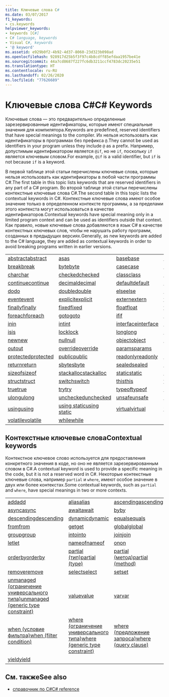 ```yaml
---
title: Ключевые слова C#
ms.date: 03/07/2017
f1_keywords:
- cs.keywords
helpviewer_keywords:
- keywords [C#]
- C# language, keywords
- Visual C#, keywords
- '@ keyword'
ms.assetid: e929b0f2-4b92-4d37-8060-23d323b098ad
ms.openlocfilehash: 928917d25b5f3f97c4b8cdff85efdaa1957be41e
ms.sourcegitcommit: 44a7cd8687f227fc6db3211ccf4783dc20235e51
ms.translationtype: HT
ms.contentlocale: ru-RU
ms.lasthandoff: 02/26/2020
ms.locfileid: "77626689"
---
```

# <a name="c-keywords"></a><span data-ttu-id="62b85-102">Ключевые слова C#</span><span class="sxs-lookup"><span data-stu-id="62b85-102">C# Keywords</span></span>

<span data-ttu-id="62b85-103">Ключевые слова — это предварительно определенные зарезервированные идентификаторы, которые имеют специальные значения для компилятора.</span><span class="sxs-lookup"><span data-stu-id="62b85-103">Keywords are predefined, reserved identifiers that have special meanings to the compiler.</span></span> <span data-ttu-id="62b85-104">Их нельзя использовать как идентификаторы в программах без префикса `@`.</span><span class="sxs-lookup"><span data-stu-id="62b85-104">They cannot be used as identifiers in your program unless they include `@` as a prefix.</span></span> <span data-ttu-id="62b85-105">Например, допустимым идентификатором является `@if`, но не `if`, поскольку `if` является ключевым словом.</span><span class="sxs-lookup"><span data-stu-id="62b85-105">For example, `@if` is a valid identifier, but `if` is not because `if` is a keyword.</span></span>  
  
 <span data-ttu-id="62b85-106">В первой таблице этой статьи перечислены ключевые слова, которые нельзя использовать как идентификаторы в любой части программы C#.</span><span class="sxs-lookup"><span data-stu-id="62b85-106">The first table in this topic lists keywords that are reserved identifiers in any part of a C# program.</span></span> <span data-ttu-id="62b85-107">Во второй таблице этой статьи перечислены контекстные ключевые слова C#.</span><span class="sxs-lookup"><span data-stu-id="62b85-107">The second table in this topic lists the contextual keywords in C#.</span></span> <span data-ttu-id="62b85-108">Контекстные ключевые слова имеют особое значение только в определенном контексте программы, а за пределами этого контекста могут использоваться в качестве идентификаторов.</span><span class="sxs-lookup"><span data-stu-id="62b85-108">Contextual keywords have special meaning only in a limited program context and can be used as identifiers outside that context.</span></span> <span data-ttu-id="62b85-109">Как правило, новые ключевые слова добавляются в язык C# в качестве контекстных ключевых слов, чтобы не нарушать работу программ, созданных в предыдущих версиях.</span><span class="sxs-lookup"><span data-stu-id="62b85-109">Generally, as new keywords are added to the C# language, they are added as contextual keywords in order to avoid breaking programs written in earlier versions.</span></span>  
  
|||||  
|---|---|---|---|  
|[<span data-ttu-id="62b85-110">abstract</span><span class="sxs-lookup"><span data-stu-id="62b85-110">abstract</span></span>](abstract.md)|[<span data-ttu-id="62b85-111">as</span><span class="sxs-lookup"><span data-stu-id="62b85-111">as</span></span>](../operators/type-testing-and-cast.md#as-operator)|[<span data-ttu-id="62b85-112">base</span><span class="sxs-lookup"><span data-stu-id="62b85-112">base</span></span>](base.md)|[<span data-ttu-id="62b85-113">bool</span><span class="sxs-lookup"><span data-stu-id="62b85-113">bool</span></span>](../builtin-types/bool.md)|  
|[<span data-ttu-id="62b85-114">break</span><span class="sxs-lookup"><span data-stu-id="62b85-114">break</span></span>](break.md)|[<span data-ttu-id="62b85-115">byte</span><span class="sxs-lookup"><span data-stu-id="62b85-115">byte</span></span>](../builtin-types/integral-numeric-types.md)|[<span data-ttu-id="62b85-116">case</span><span class="sxs-lookup"><span data-stu-id="62b85-116">case</span></span>](switch.md)|[<span data-ttu-id="62b85-117">catch</span><span class="sxs-lookup"><span data-stu-id="62b85-117">catch</span></span>](try-catch.md)|  
|[<span data-ttu-id="62b85-118">char</span><span class="sxs-lookup"><span data-stu-id="62b85-118">char</span></span>](../builtin-types/char.md)|[<span data-ttu-id="62b85-119">checked</span><span class="sxs-lookup"><span data-stu-id="62b85-119">checked</span></span>](checked.md)|[<span data-ttu-id="62b85-120">class</span><span class="sxs-lookup"><span data-stu-id="62b85-120">class</span></span>](class.md)|[<span data-ttu-id="62b85-121">const</span><span class="sxs-lookup"><span data-stu-id="62b85-121">const</span></span>](const.md)|  
|[<span data-ttu-id="62b85-122">continue</span><span class="sxs-lookup"><span data-stu-id="62b85-122">continue</span></span>](continue.md)|[<span data-ttu-id="62b85-123">decimal</span><span class="sxs-lookup"><span data-stu-id="62b85-123">decimal</span></span>](../builtin-types/floating-point-numeric-types.md)|[<span data-ttu-id="62b85-124">default</span><span class="sxs-lookup"><span data-stu-id="62b85-124">default</span></span>](default.md)|[<span data-ttu-id="62b85-125">delegate</span><span class="sxs-lookup"><span data-stu-id="62b85-125">delegate</span></span>](../builtin-types/reference-types.md)|  
|[<span data-ttu-id="62b85-126">do</span><span class="sxs-lookup"><span data-stu-id="62b85-126">do</span></span>](do.md)|[<span data-ttu-id="62b85-127">double</span><span class="sxs-lookup"><span data-stu-id="62b85-127">double</span></span>](../builtin-types/floating-point-numeric-types.md)|[<span data-ttu-id="62b85-128">else</span><span class="sxs-lookup"><span data-stu-id="62b85-128">else</span></span>](if-else.md)|[<span data-ttu-id="62b85-129">enum</span><span class="sxs-lookup"><span data-stu-id="62b85-129">enum</span></span>](../builtin-types/enum.md)|  
|[<span data-ttu-id="62b85-130">event</span><span class="sxs-lookup"><span data-stu-id="62b85-130">event</span></span>](event.md)|[<span data-ttu-id="62b85-131">explicit</span><span class="sxs-lookup"><span data-stu-id="62b85-131">explicit</span></span>](../operators/user-defined-conversion-operators.md)|[<span data-ttu-id="62b85-132">extern</span><span class="sxs-lookup"><span data-stu-id="62b85-132">extern</span></span>](extern.md)|[<span data-ttu-id="62b85-133">false</span><span class="sxs-lookup"><span data-stu-id="62b85-133">false</span></span>](../builtin-types/bool.md)|  
|[<span data-ttu-id="62b85-134">finally</span><span class="sxs-lookup"><span data-stu-id="62b85-134">finally</span></span>](try-finally.md)|[<span data-ttu-id="62b85-135">fixed</span><span class="sxs-lookup"><span data-stu-id="62b85-135">fixed</span></span>](fixed-statement.md)|[<span data-ttu-id="62b85-136">float</span><span class="sxs-lookup"><span data-stu-id="62b85-136">float</span></span>](../builtin-types/floating-point-numeric-types.md)|[<span data-ttu-id="62b85-137">for</span><span class="sxs-lookup"><span data-stu-id="62b85-137">for</span></span>](for.md)|  
|[<span data-ttu-id="62b85-138">foreach</span><span class="sxs-lookup"><span data-stu-id="62b85-138">foreach</span></span>](foreach-in.md)|[<span data-ttu-id="62b85-139">goto</span><span class="sxs-lookup"><span data-stu-id="62b85-139">goto</span></span>](goto.md)|[<span data-ttu-id="62b85-140">if</span><span class="sxs-lookup"><span data-stu-id="62b85-140">if</span></span>](if-else.md)|[<span data-ttu-id="62b85-141">implicit</span><span class="sxs-lookup"><span data-stu-id="62b85-141">implicit</span></span>](../operators/user-defined-conversion-operators.md)|  
|[<span data-ttu-id="62b85-142">in</span><span class="sxs-lookup"><span data-stu-id="62b85-142">in</span></span>](in.md)|[<span data-ttu-id="62b85-143">int</span><span class="sxs-lookup"><span data-stu-id="62b85-143">int</span></span>](../builtin-types/integral-numeric-types.md)|[<span data-ttu-id="62b85-144">interface</span><span class="sxs-lookup"><span data-stu-id="62b85-144">interface</span></span>](interface.md)|[<span data-ttu-id="62b85-145">internal</span><span class="sxs-lookup"><span data-stu-id="62b85-145">internal</span></span>](internal.md)|
|[<span data-ttu-id="62b85-146">is</span><span class="sxs-lookup"><span data-stu-id="62b85-146">is</span></span>](is.md)|[<span data-ttu-id="62b85-147">lock</span><span class="sxs-lookup"><span data-stu-id="62b85-147">lock</span></span>](lock-statement.md)|[<span data-ttu-id="62b85-148">long</span><span class="sxs-lookup"><span data-stu-id="62b85-148">long</span></span>](../builtin-types/integral-numeric-types.md)|[<span data-ttu-id="62b85-149">namespace</span><span class="sxs-lookup"><span data-stu-id="62b85-149">namespace</span></span>](namespace.md)|
|[<span data-ttu-id="62b85-150">new</span><span class="sxs-lookup"><span data-stu-id="62b85-150">new</span></span>](../operators/new-operator.md)|[<span data-ttu-id="62b85-151">null</span><span class="sxs-lookup"><span data-stu-id="62b85-151">null</span></span>](null.md)|[<span data-ttu-id="62b85-152">object</span><span class="sxs-lookup"><span data-stu-id="62b85-152">object</span></span>](../builtin-types/reference-types.md)|[<span data-ttu-id="62b85-153">operator</span><span class="sxs-lookup"><span data-stu-id="62b85-153">operator</span></span>](../operators/operator-overloading.md)|
|[<span data-ttu-id="62b85-154">out</span><span class="sxs-lookup"><span data-stu-id="62b85-154">out</span></span>](out.md)|[<span data-ttu-id="62b85-155">override</span><span class="sxs-lookup"><span data-stu-id="62b85-155">override</span></span>](override.md)|[<span data-ttu-id="62b85-156">params</span><span class="sxs-lookup"><span data-stu-id="62b85-156">params</span></span>](params.md)|[<span data-ttu-id="62b85-157">private</span><span class="sxs-lookup"><span data-stu-id="62b85-157">private</span></span>](private.md)|
|[<span data-ttu-id="62b85-158">protected</span><span class="sxs-lookup"><span data-stu-id="62b85-158">protected</span></span>](protected.md)|[<span data-ttu-id="62b85-159">public</span><span class="sxs-lookup"><span data-stu-id="62b85-159">public</span></span>](public.md)|[<span data-ttu-id="62b85-160">readonly</span><span class="sxs-lookup"><span data-stu-id="62b85-160">readonly</span></span>](readonly.md)|[<span data-ttu-id="62b85-161">ref</span><span class="sxs-lookup"><span data-stu-id="62b85-161">ref</span></span>](ref.md)|
|[<span data-ttu-id="62b85-162">return</span><span class="sxs-lookup"><span data-stu-id="62b85-162">return</span></span>](return.md)|[<span data-ttu-id="62b85-163">sbyte</span><span class="sxs-lookup"><span data-stu-id="62b85-163">sbyte</span></span>](../builtin-types/integral-numeric-types.md)|[<span data-ttu-id="62b85-164">sealed</span><span class="sxs-lookup"><span data-stu-id="62b85-164">sealed</span></span>](sealed.md)|[<span data-ttu-id="62b85-165">short</span><span class="sxs-lookup"><span data-stu-id="62b85-165">short</span></span>](../builtin-types/integral-numeric-types.md)||
[<span data-ttu-id="62b85-166">sizeof</span><span class="sxs-lookup"><span data-stu-id="62b85-166">sizeof</span></span>](../operators/sizeof.md)|[<span data-ttu-id="62b85-167">stackalloc</span><span class="sxs-lookup"><span data-stu-id="62b85-167">stackalloc</span></span>](../operators/stackalloc.md)|[<span data-ttu-id="62b85-168">static</span><span class="sxs-lookup"><span data-stu-id="62b85-168">static</span></span>](static.md)|[<span data-ttu-id="62b85-169">string</span><span class="sxs-lookup"><span data-stu-id="62b85-169">string</span></span>](../builtin-types/reference-types.md)|
|[<span data-ttu-id="62b85-170">struct</span><span class="sxs-lookup"><span data-stu-id="62b85-170">struct</span></span>](../builtin-types/struct.md)|[<span data-ttu-id="62b85-171">switch</span><span class="sxs-lookup"><span data-stu-id="62b85-171">switch</span></span>](switch.md)|[<span data-ttu-id="62b85-172">this</span><span class="sxs-lookup"><span data-stu-id="62b85-172">this</span></span>](this.md)|[<span data-ttu-id="62b85-173">throw</span><span class="sxs-lookup"><span data-stu-id="62b85-173">throw</span></span>](throw.md)|
|[<span data-ttu-id="62b85-174">true</span><span class="sxs-lookup"><span data-stu-id="62b85-174">true</span></span>](../builtin-types/bool.md)|[<span data-ttu-id="62b85-175">try</span><span class="sxs-lookup"><span data-stu-id="62b85-175">try</span></span>](try-catch.md)|[<span data-ttu-id="62b85-176">typeof</span><span class="sxs-lookup"><span data-stu-id="62b85-176">typeof</span></span>](../operators/type-testing-and-cast.md#typeof-operator)|[<span data-ttu-id="62b85-177">uint</span><span class="sxs-lookup"><span data-stu-id="62b85-177">uint</span></span>](../builtin-types/integral-numeric-types.md)|
|[<span data-ttu-id="62b85-178">ulong</span><span class="sxs-lookup"><span data-stu-id="62b85-178">ulong</span></span>](../builtin-types/integral-numeric-types.md)|[<span data-ttu-id="62b85-179">unchecked</span><span class="sxs-lookup"><span data-stu-id="62b85-179">unchecked</span></span>](unchecked.md)|[<span data-ttu-id="62b85-180">unsafe</span><span class="sxs-lookup"><span data-stu-id="62b85-180">unsafe</span></span>](unsafe.md)|[<span data-ttu-id="62b85-181">ushort</span><span class="sxs-lookup"><span data-stu-id="62b85-181">ushort</span></span>](../builtin-types/integral-numeric-types.md)|
|[<span data-ttu-id="62b85-182">using</span><span class="sxs-lookup"><span data-stu-id="62b85-182">using</span></span>](using.md)|[<span data-ttu-id="62b85-183">using static</span><span class="sxs-lookup"><span data-stu-id="62b85-183">using static</span></span>](using-static.md)|[<span data-ttu-id="62b85-184">virtual</span><span class="sxs-lookup"><span data-stu-id="62b85-184">virtual</span></span>](virtual.md)|[<span data-ttu-id="62b85-185">void</span><span class="sxs-lookup"><span data-stu-id="62b85-185">void</span></span>](../builtin-types/void.md)|
|[<span data-ttu-id="62b85-186">volatile</span><span class="sxs-lookup"><span data-stu-id="62b85-186">volatile</span></span>](volatile.md)|[<span data-ttu-id="62b85-187">while</span><span class="sxs-lookup"><span data-stu-id="62b85-187">while</span></span>](while.md)|

## <a name="contextual-keywords"></a><span data-ttu-id="62b85-188">Контекстные ключевые слова</span><span class="sxs-lookup"><span data-stu-id="62b85-188">Contextual keywords</span></span>

 <span data-ttu-id="62b85-189">Контекстное ключевое слово используется для предоставления конкретного значения в коде, но оно не является зарезервированным словом в C#.</span><span class="sxs-lookup"><span data-stu-id="62b85-189">A contextual keyword is used to provide a specific meaning in the code, but it is not a reserved word in C#.</span></span> <span data-ttu-id="62b85-190">Некоторые контекстные ключевые слова, например `partial` и `where`, имеют особое значение в двух или более контекстах.</span><span class="sxs-lookup"><span data-stu-id="62b85-190">Some contextual keywords, such as `partial` and `where`, have special meanings in two or more contexts.</span></span>  
  
||||  
|---|---|---|  
|[<span data-ttu-id="62b85-191">add</span><span class="sxs-lookup"><span data-stu-id="62b85-191">add</span></span>](add.md)|[<span data-ttu-id="62b85-192">alias</span><span class="sxs-lookup"><span data-stu-id="62b85-192">alias</span></span>](extern-alias.md)|[<span data-ttu-id="62b85-193">ascending</span><span class="sxs-lookup"><span data-stu-id="62b85-193">ascending</span></span>](ascending.md)|
|[<span data-ttu-id="62b85-194">async</span><span class="sxs-lookup"><span data-stu-id="62b85-194">async</span></span>](async.md)|[<span data-ttu-id="62b85-195">await</span><span class="sxs-lookup"><span data-stu-id="62b85-195">await</span></span>](../operators/await.md)|[<span data-ttu-id="62b85-196">by</span><span class="sxs-lookup"><span data-stu-id="62b85-196">by</span></span>](by.md)|
|[<span data-ttu-id="62b85-197">descending</span><span class="sxs-lookup"><span data-stu-id="62b85-197">descending</span></span>](descending.md)|[<span data-ttu-id="62b85-198">dynamic</span><span class="sxs-lookup"><span data-stu-id="62b85-198">dynamic</span></span>](../builtin-types/reference-types.md)|[<span data-ttu-id="62b85-199">equals</span><span class="sxs-lookup"><span data-stu-id="62b85-199">equals</span></span>](equals.md)|
|[<span data-ttu-id="62b85-200">from</span><span class="sxs-lookup"><span data-stu-id="62b85-200">from</span></span>](from-clause.md)|[<span data-ttu-id="62b85-201">get</span><span class="sxs-lookup"><span data-stu-id="62b85-201">get</span></span>](get.md)|[<span data-ttu-id="62b85-202">global</span><span class="sxs-lookup"><span data-stu-id="62b85-202">global</span></span>](../operators/namespace-alias-qualifier.md)|
|[<span data-ttu-id="62b85-203">group</span><span class="sxs-lookup"><span data-stu-id="62b85-203">group</span></span>](group-clause.md)|[<span data-ttu-id="62b85-204">into</span><span class="sxs-lookup"><span data-stu-id="62b85-204">into</span></span>](into.md)|[<span data-ttu-id="62b85-205">join</span><span class="sxs-lookup"><span data-stu-id="62b85-205">join</span></span>](join-clause.md)|
|[<span data-ttu-id="62b85-206">let</span><span class="sxs-lookup"><span data-stu-id="62b85-206">let</span></span>](let-clause.md)|[<span data-ttu-id="62b85-207">nameof</span><span class="sxs-lookup"><span data-stu-id="62b85-207">nameof</span></span>](../operators/nameof.md)|[<span data-ttu-id="62b85-208">on</span><span class="sxs-lookup"><span data-stu-id="62b85-208">on</span></span>](on.md)|
|[<span data-ttu-id="62b85-209">orderby</span><span class="sxs-lookup"><span data-stu-id="62b85-209">orderby</span></span>](orderby-clause.md)|[<span data-ttu-id="62b85-210">partial (тип)</span><span class="sxs-lookup"><span data-stu-id="62b85-210">partial (type)</span></span>](partial-type.md)|[<span data-ttu-id="62b85-211">partial (метод)</span><span class="sxs-lookup"><span data-stu-id="62b85-211">partial (method)</span></span>](partial-method.md)|
|[<span data-ttu-id="62b85-212">remove</span><span class="sxs-lookup"><span data-stu-id="62b85-212">remove</span></span>](remove.md)|[<span data-ttu-id="62b85-213">select</span><span class="sxs-lookup"><span data-stu-id="62b85-213">select</span></span>](select-clause.md)|[<span data-ttu-id="62b85-214">set</span><span class="sxs-lookup"><span data-stu-id="62b85-214">set</span></span>](set.md)|
|[<span data-ttu-id="62b85-215">unmanaged (ограничение универсального типа)</span><span class="sxs-lookup"><span data-stu-id="62b85-215">unmanaged (generic type constraint)</span></span>](where-generic-type-constraint.md)|[<span data-ttu-id="62b85-216">value</span><span class="sxs-lookup"><span data-stu-id="62b85-216">value</span></span>](value.md)|[<span data-ttu-id="62b85-217">var</span><span class="sxs-lookup"><span data-stu-id="62b85-217">var</span></span>](var.md)|
|[<span data-ttu-id="62b85-218">when (условие фильтра)</span><span class="sxs-lookup"><span data-stu-id="62b85-218">when (filter condition)</span></span>](when.md)|[<span data-ttu-id="62b85-219">where (ограничение универсального типа)</span><span class="sxs-lookup"><span data-stu-id="62b85-219">where (generic type constraint)</span></span>](where-generic-type-constraint.md)|[<span data-ttu-id="62b85-220">where (предложение запроса)</span><span class="sxs-lookup"><span data-stu-id="62b85-220">where (query clause)</span></span>](where-clause.md)|
|[<span data-ttu-id="62b85-221">yield</span><span class="sxs-lookup"><span data-stu-id="62b85-221">yield</span></span>](yield.md)| | |
  
## <a name="see-also"></a><span data-ttu-id="62b85-222">См. также</span><span class="sxs-lookup"><span data-stu-id="62b85-222">See also</span></span>

- [<span data-ttu-id="62b85-223">справочник по C#</span><span class="sxs-lookup"><span data-stu-id="62b85-223">C# reference</span></span>](../index.md)
